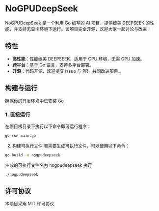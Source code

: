 # NoGPUDeepSeek

NoGPUDeepSeek 是一个利用 Go 编写的 AI 项目，提供媲美 DEEPSEEK 的性能，并支持无显卡环境下运行。该项目完全开源，欢迎大家一起讨论与改进！

## 特性

- **高性能**：性能媲美 DEEPSEEK，适用于 CPU 环境，无需 GPU 加速。
- **跨平台**：基于 Go 语言，支持多平台部署。
- **开源**：代码开源，欢迎提交 issue 与 PR，共同改进项目。

## 构建与运行

确保你的开发环境中已安装 [Go](https://golang.org/dl/)

### 1. 直接运行

在项目根目录下执行以下命令即可运行程序：

```bash
go run main.go
```

2. 构建可执行文件
若需要生成可执行文件，可以使用以下命令：

```bash
go build -o nogpudeepseek
```

生成的可执行文件名为 nogpudeepseek
执行
```bash
./nogpudeepseek
```

## 许可协议
本项目采用 MIT 许可协议
